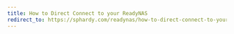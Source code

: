 ```yaml
---
title: How to Direct Connect to your ReadyNAS
redirect_to: https://sphardy.com/readynas/how-to-direct-connect-to-your-readynas
---
```

